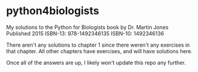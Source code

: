 # python4biologists
My solutions to the Python for Biologists book by Dr. Martin Jones
Published 2015
ISBN-13: 978-1492346135
ISBN-10: 1492346136

There aren't any solutions to chapter 1 since there weren't any exercises in that chapter. All other chapters have exercises, and will have solutions here.

Once all of the answers are up, I likely won't update this repo any further.
